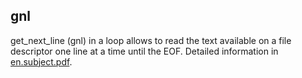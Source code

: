 ## gnl
get_next_line (gnl) in a loop allows to read the text available on a file descriptor one line at a time until the EOF.
Detailed information in [en.subject.pdf](https://github.com/lelle-asem/02_gnl/blob/main/en.subject.pdf).
